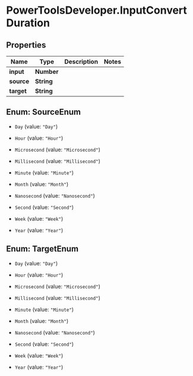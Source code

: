 # PowerToolsDeveloper.InputConvertDuration

## Properties

Name | Type | Description | Notes
------------ | ------------- | ------------- | -------------
**input** | **Number** |  | 
**source** | **String** |  | 
**target** | **String** |  | 



## Enum: SourceEnum


* `Day` (value: `"Day"`)

* `Hour` (value: `"Hour"`)

* `Microsecond` (value: `"Microsecond"`)

* `Millisecond` (value: `"Millisecond"`)

* `Minute` (value: `"Minute"`)

* `Month` (value: `"Month"`)

* `Nanosecond` (value: `"Nanosecond"`)

* `Second` (value: `"Second"`)

* `Week` (value: `"Week"`)

* `Year` (value: `"Year"`)





## Enum: TargetEnum


* `Day` (value: `"Day"`)

* `Hour` (value: `"Hour"`)

* `Microsecond` (value: `"Microsecond"`)

* `Millisecond` (value: `"Millisecond"`)

* `Minute` (value: `"Minute"`)

* `Month` (value: `"Month"`)

* `Nanosecond` (value: `"Nanosecond"`)

* `Second` (value: `"Second"`)

* `Week` (value: `"Week"`)

* `Year` (value: `"Year"`)




